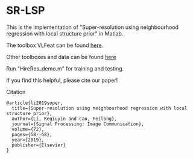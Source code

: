 # SR-LSP
This is the implementation of "Super-resolution using neighbourhood regression with local structure prior" in Matlab.

The toolbox VLFeat can be found [here](https://www.vlfeat.org/download/?C=N;O=A).

Other toolboxes and data can be found [here](https://github.com/el3518/MultiChannel)

Run "HireRes_demo.m" for training and testing.

If you find this helpful, please cite our paper!

Citation
```
@article{li2019super,
  title={Super-resolution using neighbourhood regression with local structure prior},
  author={Li, Keqiuyin and Cao, Feilong},
  journal={Signal Processing: Image Communication},
  volume={72},
  pages={58--68},
  year={2019},
  publisher={Elsevier}
}
